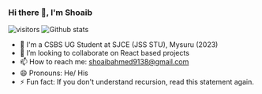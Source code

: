 ### Hi there 👋, I'm Shoaib
![visitors](https://visitor-badge.laobi.icu/badge?page_id=shoaibahmed9138.shoaibahmed9138)
![Github stats](https://github-readme-stats.vercel.app/api?username=shoaibahmed9138)
- 🔭 I'm a CSBS UG Student at SJCE (JSS STU), Mysuru (2023)
- 👯 I’m looking to collaborate on React based projects
- 📫 How to reach me: shoaibahmed9138@gmail.com
- 😄 Pronouns: He/ His
- ⚡ Fun fact: If you don't understand recursion, read this statement again.

